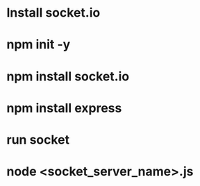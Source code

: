 # Install socket.io
# npm init -y
# npm install socket.io
# npm install express
# run socket
# node <socket_server_name>.js
